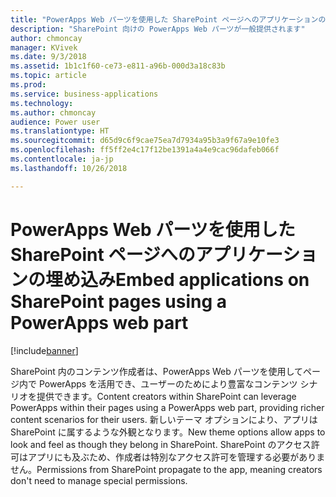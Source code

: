 ```yaml
---
title: "PowerApps Web パーツを使用した SharePoint ページへのアプリケーションの埋め込み"
description: "SharePoint 向けの PowerApps Web パーツが一般提供されます"
author: chmoncay
manager: KVivek
ms.date: 9/3/2018
ms.assetid: 1b1c1f60-ce73-e811-a96b-000d3a18c83b
ms.topic: article
ms.prod: 
ms.service: business-applications
ms.technology: 
ms.author: chmoncay
audience: Power user
ms.translationtype: HT
ms.sourcegitcommit: d65d9c6f9cae75ea7d7934a95b3a9f67a9e10fe3
ms.openlocfilehash: ff5ff2e4c17f12be1391a4a4e9cac96dafeb066f
ms.contentlocale: ja-jp
ms.lasthandoff: 10/26/2018

---
```

# <a name="embed-applications-on-sharepoint-pages-using-a-powerapps-web-part"></a><span data-ttu-id="ba009-103">PowerApps Web パーツを使用した SharePoint ページへのアプリケーションの埋め込み</span><span class="sxs-lookup"><span data-stu-id="ba009-103">Embed applications on SharePoint pages using a PowerApps web part</span></span>


[!include[banner](../../includes/banner.md)]

<span data-ttu-id="ba009-104">SharePoint 内のコンテンツ作成者は、PowerApps Web パーツを使用してページ内で PowerApps を活用でき、ユーザーのためにより豊富なコンテンツ シナリオを提供できます。</span><span class="sxs-lookup"><span data-stu-id="ba009-104">Content creators within SharePoint can leverage PowerApps within their pages using a PowerApps web part, providing richer content scenarios for their users.</span></span> <span data-ttu-id="ba009-105">新しいテーマ オプションにより、アプリは SharePoint に属するような外観となります。</span><span class="sxs-lookup"><span data-stu-id="ba009-105">New theme options allow apps to look and feel as though they belong in SharePoint.</span></span> <span data-ttu-id="ba009-106">SharePoint のアクセス許可はアプリにも及ぶため、作成者は特別なアクセス許可を管理する必要がありません。</span><span class="sxs-lookup"><span data-stu-id="ba009-106">Permissions from SharePoint propagate to the app, meaning creators don't need to manage special permissions.</span></span>

